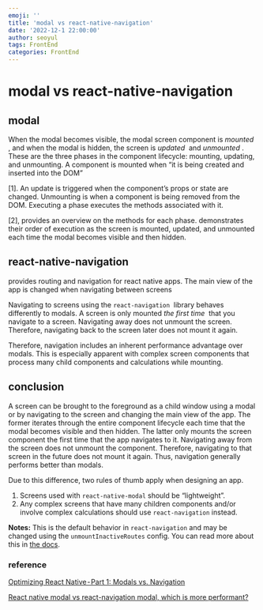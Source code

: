 ```yaml
---
emoji: ''
title: 'modal vs react-native-navigation'
date: '2022-12-1 22:00:00'
author: seoyul
tags: FrontEnd
categories: FrontEnd
---
```


# modal vs react-native-navigation

## modal

When the modal becomes visible, the modal screen component is *mounted*
, and when the modal is hidden, the screen is *updated*
 and *unmounted*
. These are the three phases in the component lifecycle: mounting, updating, and unmounting. A component is mounted when “it is being created and inserted into the DOM” 

[1]. An update is triggered when the component’s props or state are changed. Unmounting is when a component is being removed from the DOM. Executing a phase executes the methods associated with it. 

[2], provides an overview on the methods for each phase.  demonstrates their order of execution as the screen is mounted, updated, and unmounted each time the modal becomes visible and then hidden.


## react-native-navigation

provides routing and navigation for react native apps. The main view of the app is changed when navigating between screens

Navigating to screens using the `react-navigation`
 library behaves differently to modals. A screen is only mounted *the first time*
 that you navigate to a screen. Navigating away does not unmount the screen. Therefore, navigating back to the screen later does not mount it again.

Therefore, navigation includes an inherent performance advantage over modals. This is especially apparent with complex screen components that process many child components and calculations while mounting.

## conclusion

A screen can be brought to the foreground as a child window using a modal or by navigating to the screen and changing the main view of the app. The former iterates through the entire component lifecycle each time that the modal becomes visible and then hidden. The latter only mounts the screen component the first time that the app navigates to it. Navigating away from the screen does not unmount the component. Therefore, navigating to that screen in the future does not mount it again. Thus, navigation generally performs better than modals.

Due to this difference, two rules of thumb apply when designing an app.

1. Screens used with `react-native-modal` should be “lightweight”.
2. Any complex screens that have many children components and/or involve complex calculations should use `react-navigation` instead.

**Notes:** This is the default behavior in `react-navigation` and may be changed using the `unmountInactiveRoutes` config. You can read more about this in [the docs](https://reactnavigation.org/docs/en/drawer-navigator.html).


### reference

[Optimizing React Native - Part 1: Modals vs. Navigation](https://medium.com/@amismail/optimizing-react-native-part-1-modals-vs-navigation-18d074a771ce)

[React native modal vs react-navigation modal, which is more performant?](https://stackoverflow.com/questions/71549636/react-native-modal-vs-react-navigation-modal-which-is-more-performant)